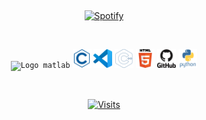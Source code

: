 &nbsp;<div align="center">
  [![Spotify](https://spotify-now-git-main-albertos-projects-c7a2f9c2.vercel.app//api/spotify?background_color=0d1117&border_color=ffffff)](https://open.spotify.com/user/omnitenebris)
</div>

&nbsp;<div align="center">
  
<div align="center">

 <code><img
    height="30"
    src="https://www.mathworks.com/matlabcentral/communitycontests/uploaded_files/159/image.png"
    alt="Logo matlab"/></code>
<code><img
    height="30"
    src="https://github.com/devicons/devicon/blob/master/icons/c/c-line.svg"
    alt="Logo c"/></code>
<code><img
    height="30"
    src="https://raw.githubusercontent.com/github/explore/80688e429a7d4ef2fca1e82350fe8e3517d3494d/topics/visual-studio-code/visual-studio-code.png"
    alt="Logo visual studio"/></code>
<code><img
    height="30"
    src="https://github.com/devicons/devicon/blob/master/icons/cplusplus/cplusplus-line.svg"
    alt="Logo C++"/></code>
<code><img
    height="30"
    src="https://raw.githubusercontent.com/github/explore/80688e429a7d4ef2fca1e82350fe8e3517d3494d/topics/html/html.png"
    alt="Logo HTML"/></code>
<code><img
    height="30"
    src="https://github.com/devicons/devicon/blob/master/icons/github/github-original-wordmark.svg"
    alt="Logo github"/></code>
<code><img
    height="30" 
    src="https://github.com/devicons/devicon/blob/master/icons/python/python-original-wordmark.svg"
    alt="Logo python"/></code>
  </div>
&nbsp;<div align="center">

  [![Visits](https://komarev.com/ghpvc/?username=xalbertho&logo=GitHub&label=github%20visits&color=336699&logoColor=white&style=flat-square)](https://github.com/xalbertho)
